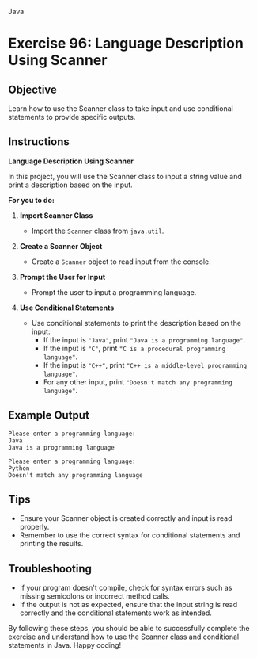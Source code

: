 Java
# Exercise 96: Language Description Using Scanner

## Objective
Learn how to use the Scanner class to take input and use conditional statements to provide specific outputs.

## Instructions

**Language Description Using Scanner**

In this project, you will use the Scanner class to input a string value and print a description based on the input.

**For you to do:**

1. **Import Scanner Class**
    - Import the `Scanner` class from `java.util`.

2. **Create a Scanner Object**
    - Create a `Scanner` object to read input from the console.

3. **Prompt the User for Input**
    - Prompt the user to input a programming language.

4. **Use Conditional Statements**
    - Use conditional statements to print the description based on the input:
        - If the input is `"Java"`, print `"Java is a programming language"`.
        - If the input is `"C"`, print `"C is a procedural programming language"`.
        - If the input is `"C++"`, print `"C++ is a middle-level programming language"`.
        - For any other input, print `"Doesn't match any programming language"`.

## Example Output
```
Please enter a programming language:
Java
Java is a programming language
```

```
Please enter a programming language:
Python
Doesn't match any programming language
```

## Tips
- Ensure your Scanner object is created correctly and input is read properly.
- Remember to use the correct syntax for conditional statements and printing the results.

## Troubleshooting
- If your program doesn't compile, check for syntax errors such as missing semicolons or incorrect method calls.
- If the output is not as expected, ensure that the input string is read correctly and the conditional statements work as intended.

By following these steps, you should be able to successfully complete the exercise and understand how to use the Scanner class and conditional statements in Java. Happy coding!

